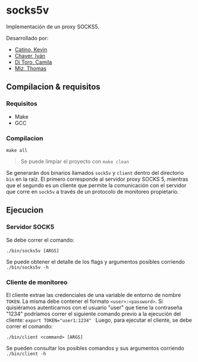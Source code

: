 # socks5v

Implementación de un proxy SOCKS5.

Desarrollado por:

- [Catino, Kevin](https://github.com/Khato1319)
- [Chayer, Iván](https://github.com/ichayer)
- [Di Toro, Camila](https://github.com/camilaDiToro)
- [Miz, Thomas](https://github.com/ThomasMiz)

## Compilacion & requisitos

### Requisitos
- Make
- GCC

### Compilacion

```make all```

> Se puede limpiar el proyecto con `make clean`

Se generarán dos binarios llamados `sock5v` y `client` dentro del directorio `bin` en la raíz. El primero corresponde al servidor proxy SOCKS 5, mientras que el segundo es un cliente que permite la comunicación con el servidor que corre en `sock5v` a través de un protocolo de monitoreo propietario.

## Ejecucion

### Servidor SOCK5

Se debe correr el comando:

```./bin/socks5v [ARGS]```

Se puede obtener el detalle de los flags y argumentos posibles corriendo `./bin/socks5v -h`

### Cliente de monitoreo

El cliente extrae las credenciales de una variable de entorno de nombre `TOKEN`. La misma debe contener el formato `<user>:<password>`. Si quisiéramos autenticarnos con el usuario "user" que tiene la contraseña "1234" podríamos correr el siguiente comando previo a la ejecución del cliente:
```export TOKEN="user1:1234" ```
Luego, para ejecutar el cliente, se debe correr el comando:

```./bin/client <command> [ARGS]```

Se pueden consultar los posibles comandos y sus argumentos corriendo `./bin/client -h`